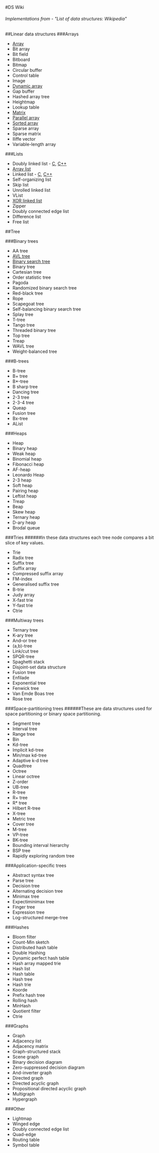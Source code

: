 #DS Wiki
###### Implementations from - "List of data structures: Wikipedia"


##Linear data structures
###Arrays

- [Array](https://github.com/manojpandey/dswiki/blob/master/linear-data-structures/arrays/array.cpp)
- Bit array
- Bit field
- Bitboard
- Bitmap
- Circular buffer
- Control table
- Image
- [Dynamic array](https://github.com/manojpandey/dswiki/blob/master/linear-data-structures/lists/array-list.cpp)
- Gap buffer
- Hashed array tree
- Heightmap
- Lookup table
- [Matrix](https://github.com/manojpandey/dswiki/blob/master/linear-data-structures/arrays/matrix.cpp)
- [Parallel array](https://github.com/manojpandey/dswiki/blob/master/linear-data-structures/arrays/parallel-array.cpp)
- [Sorted array](https://github.com/manojpandey/dswiki/blob/master/linear-data-structures/arrays/sorted-array.cpp)
- Sparse array
- Sparse matrix
- Iliffe vector
- Variable-length array

###Lists
- Doubly linked list - [C](https://github.com/manojpandey/dswiki/blob/master/linear-data-structures/lists/doubly-linked-list.c), [C++](https://github.com/manojpandey/dswiki/blob/master/linear-data-structures/lists/doubly-linked-list.cpp)
- [Array list](https://github.com/manojpandey/dswiki/blob/master/linear-data-structures/lists/array-list.cpp)
- Linked list - [C](https://github.com/manojpandey/dswiki/blob/master/linear-data-structures/lists/singly-linked-list.c), [C++](https://github.com/manojpandey/dswiki/blob/master/linear-data-structures/lists/singly-linked-list.cpp)
- Self-organizing list
- Skip list
- Unrolled linked list
- VList
- [XOR linked list](https://github.com/manojpandey/dswiki/blob/master/linear-data-structures/lists/xor-linked-list.cpp)
- Zipper
- Doubly connected edge list
- Difference list
- Free list

##Tree

###Binary trees
- AA tree
- [AVL tree](https://github.com/akul08/dswiki/blob/master/non-linear-data-structure/trees/avl.cpp)
- [Binary search tree](https://github.com/akul08/dswiki/blob/master/non-linear-data-structure/trees/bst.cpp)
- Binary tree
- Cartesian tree
- Order statistic tree
- Pagoda
- Randomized binary search tree
- Red-black tree
- Rope
- Scapegoat tree
- Self-balancing binary search tree
- Splay tree
- T-tree
- Tango tree
- Threaded binary tree
- Top tree
- Treap
- WAVL tree
- Weight-balanced tree

###B-trees
- B-tree
- B+ tree
- B*-tree
- B sharp tree
- Dancing tree
- 2-3 tree
- 2-3-4 tree
- Queap
- Fusion tree
- Bx-tree
- AList

###Heaps
- Heap
- Binary heap
- Weak heap
- Binomial heap
- Fibonacci heap
- AF-heap
- Leonardo Heap
- 2-3 heap
- Soft heap
- Pairing heap
- Leftist heap
- Treap
- Beap
- Skew heap
- Ternary heap
- D-ary heap
- Brodal queue

###Tries
######In these data structures each tree node compares a bit slice of key values.
- Trie
- Radix tree
- Suffix tree
- Suffix array
- Compressed suffix array
- FM-index
- Generalised suffix tree
- B-trie
- Judy array
- X-fast trie
- Y-fast trie
- Ctrie

###Multiway trees
- Ternary tree
- K-ary tree
- And–or tree
- (a,b)-tree
- Link/cut tree
- SPQR-tree
- Spaghetti stack
- Disjoint-set data structure
- Fusion tree
- Enfilade
- Exponential tree
- Fenwick tree
- Van Emde Boas tree
- Rose tree

###Space-partitioning trees
######These are data structures used for space partitioning or binary space partitioning.
- Segment tree
- Interval tree
- Range tree
- Bin
- Kd-tree
- Implicit kd-tree
- Min/max kd-tree
- Adaptive k-d tree
- Quadtree
- Octree
- Linear octree
- Z-order
- UB-tree
- R-tree
- R+ tree
- R* tree
- Hilbert R-tree
- X-tree
- Metric tree
- Cover tree
- M-tree
- VP-tree
- BK-tree
- Bounding interval hierarchy
- BSP tree
- Rapidly exploring random tree

###Application-specific trees
- Abstract syntax tree
- Parse tree
- Decision tree
- Alternating decision tree
- Minimax tree
- Expectiminimax tree
- Finger tree
- Expression tree
- Log-structured merge-tree

###Hashes
- Bloom filter
- Count-Min sketch
- Distributed hash table
- Double Hashing
- Dynamic perfect hash table
- Hash array mapped trie
- Hash list
- Hash table
- Hash tree
- Hash trie
- Koorde
- Prefix hash tree
- Rolling hash
- MinHash
- Quotient filter
- Ctrie

###Graphs
- Graph
- Adjacency list
- Adjacency matrix
- Graph-structured stack
- Scene graph
- Binary decision diagram
- Zero-suppressed decision diagram
- And-inverter graph
- Directed graph
- Directed acyclic graph
- Propositional directed acyclic graph
- Multigraph
- Hypergraph

###Other
- Lightmap
- Winged edge
- Doubly connected edge list
- Quad-edge
- Routing table
- Symbol table
